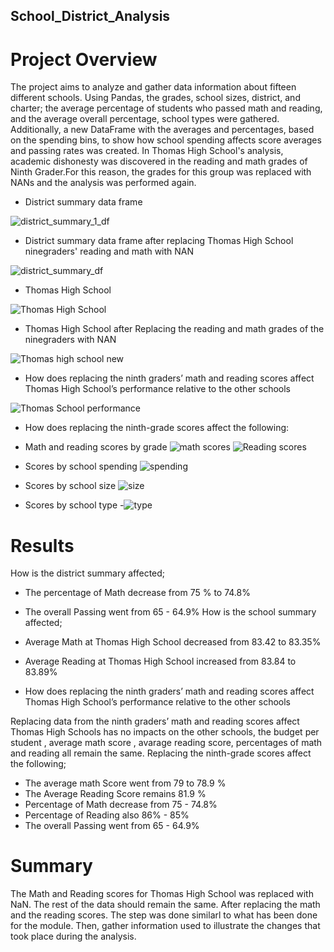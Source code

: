 ## School_District_Analysis
# Project Overview
The project aims to analyze and gather data information about fifteen different schools. Using Pandas, the grades, school sizes, district, and charter; the average percentage of students who passed math and reading, and the average overall percentage, school types were gathered. Additionally,  a new DataFrame with the averages and percentages, based on the spending bins, to show how school spending affects score averages and passing rates was created. In Thomas High School's analysis, academic dishonesty was discovered in the reading and math grades of Ninth Grader.For this reason, the grades for this group was replaced with NANs and the analysis was performed again.

 - District summary data frame
 
 ![district_summary_1_df](https://user-images.githubusercontent.com/84139825/171051792-281f6653-72a7-473e-b50c-8522e824a479.PNG)

- District summary data frame after replacing Thomas High School ninegraders' reading and math with NAN
 
 ![district_summary_df](https://user-images.githubusercontent.com/84139825/171025277-97153efe-c11d-4fb9-9a47-55b5cfc16727.PNG)
 
 - Thomas High School
 
 ![Thomas High School](https://user-images.githubusercontent.com/84139825/171179750-2aff7488-1bd5-44f7-b317-7308a826ae16.PNG)
 
 - Thomas High School after Replacing the reading and math grades of the ninegraders with NAN
 
 ![Thomas high school new](https://user-images.githubusercontent.com/84139825/171180221-28b036ae-46e5-4376-b51a-a87e3dba6da8.PNG)

- How does replacing the ninth graders’ math and reading scores affect Thomas High School’s performance relative to the other schools

![Thomas School performance](https://user-images.githubusercontent.com/84139825/171184216-01d55406-529d-4e8e-b13c-bbc1e3e07be6.PNG)

- How does replacing the ninth-grade scores affect the following:

 - Math and reading scores by grade
 ![math scores](https://user-images.githubusercontent.com/84139825/171186734-37994c53-0489-4fd3-89a5-deaf4cc83ed6.PNG)
 ![Reading scores](https://user-images.githubusercontent.com/84139825/171185960-81b94d71-1be0-46b1-97d5-1860a2320ce2.PNG)

 - Scores by school spending
 ![spending](https://user-images.githubusercontent.com/84139825/171186026-040595ef-c482-4cc5-9d83-42c414f7dab4.PNG)

 - Scores by school size
 ![size](https://user-images.githubusercontent.com/84139825/171186110-5125c435-b0a2-47ba-847a-5aea996f7b02.PNG)

 - Scores by school type
 -![type](https://user-images.githubusercontent.com/84139825/171186175-a5394c00-7446-47fe-96ec-af2e98ab64eb.PNG)
 # Results
 How is the district summary affected;

- The percentage of Math decrease from 75 % to 74.8%
- The overall Passing went from 65 - 64.9%
How is the school summary affected;

- Average Math at Thomas High School decreased from 83.42 to 83.35%
- Average Reading at Thomas High School increased from 83.84 to 83.89%
- How does replacing the ninth graders’ math and reading scores affect Thomas High School’s performance relative to the other schools

Replacing data from the ninth graders’ math and reading scores affect Thomas High Schools has no impacts on the other schools, the budget per student , average math score , avarage reading score, percentages of math and reading all remain the same.
Replacing the ninth-grade scores affect the following;

- The average math Score went from 79 to 78.9 %
- The Average Reading Score remains 81.9 %
- Percentage of Math decrease from 75 - 74.8%
- Percentage of Reading also 86% - 85%
- The overall Passing went from 65 - 64.9%
# Summary
The Math and Reading scores for Thomas High School was replaced with NaN. The rest of the data should remain the same. After replacing the math and the reading scores. The step was done similarl to what has been done for the module. Then, gather information used to illustrate the changes that took place during the analysis.







